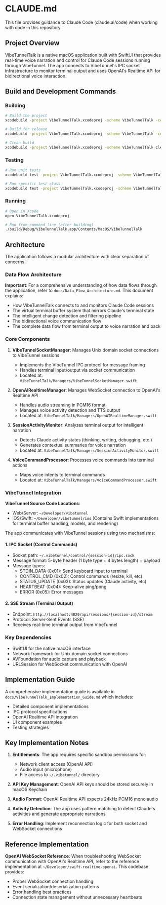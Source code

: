 # CLAUDE.md

This file provides guidance to Claude Code (claude.ai/code) when working with code in this repository.

## Project Overview

VibeTunnelTalk is a native macOS application built with SwiftUI that provides real-time voice narration and control for Claude Code sessions running through VibeTunnel. The app connects to VibeTunnel's IPC socket infrastructure to monitor terminal output and uses OpenAI's Realtime API for bidirectional voice interaction.

## Build and Development Commands

### Building
```bash
# Build the project
xcodebuild -project VibeTunnelTalk.xcodeproj -scheme VibeTunnelTalk -configuration Debug build

# Build for release
xcodebuild -project VibeTunnelTalk.xcodeproj -scheme VibeTunnelTalk -configuration Release build

# Clean build
xcodebuild -project VibeTunnelTalk.xcodeproj -scheme VibeTunnelTalk clean
```

### Testing
```bash
# Run unit tests
xcodebuild test -project VibeTunnelTalk.xcodeproj -scheme VibeTunnelTalk -destination 'platform=macOS'

# Run specific test class
xcodebuild test -project VibeTunnelTalk.xcodeproj -scheme VibeTunnelTalk -only-testing:VibeTunnelTalkTests/VibeTunnelSocketManagerTests
```

### Running
```bash
# Open in Xcode
open VibeTunnelTalk.xcodeproj

# Run from command line (after building)
./build/Debug/VibeTunnelTalk.app/Contents/MacOS/VibeTunnelTalk
```

## Architecture

The application follows a modular architecture with clear separation of concerns.

### Data Flow Architecture

**Important**: For a comprehensive understanding of how data flows through the application, refer to `docs/Data_Flow_Architecture.md`. This document explains:
- How VibeTunnelTalk connects to and monitors Claude Code sessions
- The virtual terminal buffer system that mirrors Claude's terminal state
- The intelligent change detection and filtering pipeline
- The bidirectional voice communication flow
- The complete data flow from terminal output to voice narration and back

### Core Components

1. **VibeTunnelSocketManager**: Manages Unix domain socket connections to VibeTunnel sessions
   - Implements the VibeTunnel IPC protocol for message framing
   - Handles terminal input/output via socket communication
   - Located at: `VibeTunnelTalk/Managers/VibeTunnelSocketManager.swift`

2. **OpenAIRealtimeManager**: Manages WebSocket connection to OpenAI's Realtime API
   - Handles audio streaming in PCM16 format
   - Manages voice activity detection and TTS output
   - Located at: `VibeTunnelTalk/Managers/OpenAIRealtimeManager.swift`

3. **SessionActivityMonitor**: Analyzes terminal output for intelligent narration
   - Detects Claude activity states (thinking, writing, debugging, etc.)
   - Generates contextual summaries for voice narration
   - Located at: `VibeTunnelTalk/Managers/SessionActivityMonitor.swift`

4. **VoiceCommandProcessor**: Processes voice commands into terminal actions
   - Maps voice intents to terminal commands
   - Located at: `VibeTunnelTalk/Managers/VoiceCommandProcessor.swift`

### VibeTunnel Integration

**VibeTunnel Source Code Locations**:
- Web/Server: `~/Developer/vibetunnel`
- iOS/Swift: `~/Developer/vibetunnel/ios` (Contains Swift implementations for terminal buffer handling, models, and rendering)

The app communicates with VibeTunnel sessions using two mechanisms:

#### 1. IPC Socket (Control Commands)
- Socket path: `~/.vibetunnel/control/{session-id}/ipc.sock`
- Message format: 5-byte header (1 byte type + 4 bytes length) + payload
- Message types:
  - STDIN_DATA (0x01): Send keyboard input to terminal
  - CONTROL_CMD (0x02): Control commands (resize, kill, etc)
  - STATUS_UPDATE (0x03): Status updates (Claude activity, etc)
  - HEARTBEAT (0x04): Keep-alive ping/pong
  - ERROR (0x05): Error messages

#### 2. SSE Stream (Terminal Output)
- Endpoint: `http://localhost:4020/api/sessions/{session-id}/stream`
- Protocol: Server-Sent Events (SSE)
- Receives real-time terminal output from VibeTunnel

### Key Dependencies

- SwiftUI for the native macOS interface
- Network framework for Unix domain socket connections
- AVFoundation for audio capture and playback
- URLSession for WebSocket communication with OpenAI

## Implementation Guide

A comprehensive implementation guide is available in `docs/VibeTunnelTalk_Implementation_Guide.md` which includes:
- Detailed component implementations
- IPC protocol specifications
- OpenAI Realtime API integration
- UI component examples
- Testing strategies

## Key Implementation Notes

1. **Entitlements**: The app requires specific sandbox permissions for:
   - Network client access (OpenAI API)
   - Audio input (microphone)
   - File access to `~/.vibetunnel/` directory

2. **API Key Management**: OpenAI API keys should be stored securely in macOS Keychain

3. **Audio Format**: OpenAI Realtime API expects 24kHz PCM16 mono audio

4. **Activity Detection**: The app uses pattern matching to detect Claude's activities and generate appropriate narrations

5. **Error Handling**: Implement reconnection logic for both socket and WebSocket connections

## Reference Implementation

**OpenAI WebSocket Reference**: When troubleshooting WebSocket communication with OpenAI's Realtime API, refer to the reference implementation at `~/Developer/swift-realtime-openai`. This codebase provides:
- Proper WebSocket connection handling
- Event serialization/deserialization patterns
- Error handling best practices
- Connection state management without unnecessary heartbeats